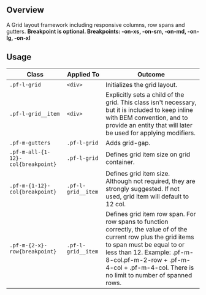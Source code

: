 ## Overview

A Grid layout framework including responsive columns, row spans and gutters. **Breakpoint is optional. Breakpoints: -on-xs, -on-sm, -on-md, -on-lg, -on-xl**

## Usage

| Class | Applied To | Outcome |
| -- | -- | -- |
| `.pf-l-grid` | `<div>` | Initializes the grid layout. |
| `.pf-l-grid__item` | `<div>` | Explicitly sets a child of the grid. This class isn't necessary, but it is included to keep inline with BEM convention, and to provide an entity that will later be used for applying modifiers. |
| `.pf-m-gutters` | `.pf-l-grid` | Adds grid-gap. |
| `.pf-m-all-{1-12}-col{breakpoint}` | `.pf-l-grid` | Defines grid item size on grid container. |
| `.pf-m-{1-12}-col{breakpoint}` | `.pf-l-grid__item` | Defines grid item size.  Although not required, they are strongly suggested. If not used, grid item will default to 12 col. |
| `.pf-m-{2-x}-row{breakpoint}` | `.pf-l-grid__item` | Defines grid item row span.  For row spans to function correctly, the value of of the current row plus the grid items to span must be equal to or less than 12. Example: .pf-m-8-col.pf-m-2-row + .pf-m-4-col + .pf-m-4-col. There is no limit to number of spanned rows. |
